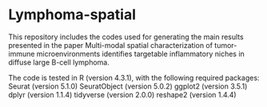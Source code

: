 # Lymphoma-spatial

This repository includes the codes used for generating the main results presented in the paper Multi-modal spatial characterization of tumor-immune microenvironments identifies targetable inflammatory niches in diffuse large B-cell lymphoma.

The code is tested in R (version 4.3.1), with the following required packages:
Seurat (version 5.1.0)
SeuratObject (version 5.0.2)
ggplot2 (version 3.5.1)
dplyr (version 1.1.4)
tidyverse (version 2.0.0)
reshape2 (version 1.4.4)
